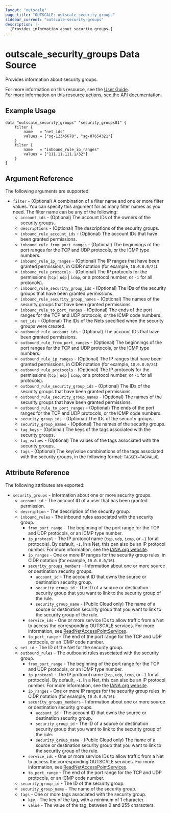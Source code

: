 ```yaml
---
layout: "outscale"
page_title: "OUTSCALE: outscale_security_groups"
sidebar_current: "outscale-security-groups"
description: |-
  [Provides information about security groups.]
---
```


# outscale_security_groups Data Source

Provides information about security groups.

For more information on this resource, see the [User Guide](https://docs.outscale.com/en/userguide/About-Security-Groups.html).  
For more information on this resource actions, see the [API documentation](https://docs.outscale.com/api#3ds-outscale-api-securitygroup).

## Example Usage

```hcl
data "outscale_security_groups" "security_groups01" {
    filter {
        name   = "net_ids"
        values = ["sg-12345678", "sg-87654321"]
    }
    filter {
        name   = "inbound_rule_ip_ranges"
        values = ["111.11.111.1/32"]
    }
}
```

## Argument Reference

The following arguments are supported:

* `filter` - (Optional) A combination of a filter name and one or more filter values. You can specify this argument for as many filter names as you need. The filter name can be any of the following:
    * `account_ids` - (Optional) The account IDs of the owners of the security groups.
    * `descriptions` - (Optional) The descriptions of the security groups.
    * `inbound_rule_account_ids` - (Optional) The account IDs that have been granted permissions.
    * `inbound_rule_from_port_ranges` - (Optional) The beginnings of the port ranges for the TCP and UDP protocols, or the ICMP type numbers.
    * `inbound_rule_ip_ranges` - (Optional) The IP ranges that have been granted permissions, in CIDR notation (for example, `10.0.0.0/24`).
    * `inbound_rule_protocols` - (Optional) The IP protocols for the permissions (`tcp` \| `udp` \| `icmp`, or a protocol number, or `-1` for all protocols).
    * `inbound_rule_security_group_ids` - (Optional) The IDs of the security groups that have been granted permissions.
    * `inbound_rule_security_group_names` - (Optional) The names of the security groups that have been granted permissions.
    * `inbound_rule_to_port_ranges` - (Optional) The ends of the port ranges for the TCP and UDP protocols, or the ICMP code numbers.
    * `net_ids` - (Optional) The IDs of the Nets specified when the security groups were created.
    * `outbound_rule_account_ids` - (Optional) The account IDs that have been granted permissions.
    * `outbound_rule_from_port_ranges` - (Optional) The beginnings of the port ranges for the TCP and UDP protocols, or the ICMP type numbers.
    * `outbound_rule_ip_ranges` - (Optional) The IP ranges that have been granted permissions, in CIDR notation (for example, `10.0.0.0/24`).
    * `outbound_rule_protocols` - (Optional) The IP protocols for the permissions (`tcp` \| `udp` \| `icmp`, or a protocol number, or `-1` for all protocols).
    * `outbound_rule_security_group_ids` - (Optional) The IDs of the security groups that have been granted permissions.
    * `outbound_rule_security_group_names` - (Optional) The names of the security groups that have been granted permissions.
    * `outbound_rule_to_port_ranges` - (Optional) The ends of the port ranges for the TCP and UDP protocols, or the ICMP code numbers.
    * `security_group_ids` - (Optional) The IDs of the security groups.
    * `security_group_names` - (Optional) The names of the security groups.
    * `tag_keys` - (Optional) The keys of the tags associated with the security groups.
    * `tag_values` - (Optional) The values of the tags associated with the security groups.
    * `tags` - (Optional) The key/value combinations of the tags associated with the security groups, in the following format: `TAGKEY=TAGVALUE`.

## Attribute Reference

The following attributes are exported:

* `security_groups` - Information about one or more security groups.
    * `account_id` - The account ID of a user that has been granted permission.
    * `description` - The description of the security group.
    * `inbound_rules` - The inbound rules associated with the security group.
        * `from_port_range` - The beginning of the port range for the TCP and UDP protocols, or an ICMP type number.
        * `ip_protocol` - The IP protocol name (`tcp`, `udp`, `icmp`, or `-1` for all protocols). By default, `-1`. In a Net, this can also be an IP protocol number. For more information, see the [IANA.org website](https://www.iana.org/assignments/protocol-numbers/protocol-numbers.xhtml).
        * `ip_ranges` - One or more IP ranges for the security group rules, in CIDR notation (for example, `10.0.0.0/16`).
        * `security_groups_members` - Information about one or more source or destination security groups.
            * `account_id` - The account ID that owns the source or destination security group.
            * `security_group_id` - The ID of a source or destination security group that you want to link to the security group of the rule.
            * `security_group_name` - (Public Cloud only) The name of a source or destination security group that you want to link to the security group of the rule.
        * `service_ids` - One or more service IDs to allow traffic from a Net to access the corresponding OUTSCALE services. For more information, see [ReadNetAccessPointServices](https://docs.outscale.com/api#readnetaccesspointservices).
        * `to_port_range` - The end of the port range for the TCP and UDP protocols, or an ICMP code number.
    * `net_id` - The ID of the Net for the security group.
    * `outbound_rules` - The outbound rules associated with the security group.
        * `from_port_range` - The beginning of the port range for the TCP and UDP protocols, or an ICMP type number.
        * `ip_protocol` - The IP protocol name (`tcp`, `udp`, `icmp`, or `-1` for all protocols). By default, `-1`. In a Net, this can also be an IP protocol number. For more information, see the [IANA.org website](https://www.iana.org/assignments/protocol-numbers/protocol-numbers.xhtml).
        * `ip_ranges` - One or more IP ranges for the security group rules, in CIDR notation (for example, `10.0.0.0/16`).
        * `security_groups_members` - Information about one or more source or destination security groups.
            * `account_id` - The account ID that owns the source or destination security group.
            * `security_group_id` - The ID of a source or destination security group that you want to link to the security group of the rule.
            * `security_group_name` - (Public Cloud only) The name of a source or destination security group that you want to link to the security group of the rule.
        * `service_ids` - One or more service IDs to allow traffic from a Net to access the corresponding OUTSCALE services. For more information, see [ReadNetAccessPointServices](https://docs.outscale.com/api#readnetaccesspointservices).
        * `to_port_range` - The end of the port range for the TCP and UDP protocols, or an ICMP code number.
    * `security_group_id` - The ID of the security group.
    * `security_group_name` - The name of the security group.
    * `tags` - One or more tags associated with the security group.
        * `key` - The key of the tag, with a minimum of 1 character.
        * `value` - The value of the tag, between 0 and 255 characters.
